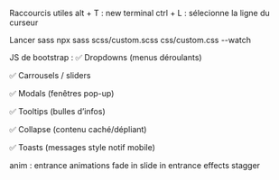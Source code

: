 Raccourcis utiles
alt + T : new terminal
ctrl + L : sélecionne la ligne du curseur

Lancer sass
npx sass scss/custom.scss css/custom.css --watch

JS de bootstrap :
✅ Dropdowns (menus déroulants)

✅ Carrousels / sliders

✅ Modals (fenêtres pop-up)

✅ Tooltips (bulles d’infos)

✅ Collapse (contenu caché/dépliant)

✅ Toasts (messages style notif mobile)

anim : entrance animations
fade in
slide in
entrance effects
stagger

